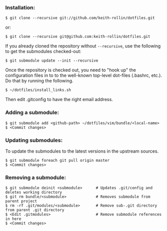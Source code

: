 ### Installation:

```
$ git clone --recursive git://github.com/keith-rollin/dotfiles.git
```

or:

```
$ git clone --recursive git@github.com:keith-rollin/dotfiles.git
```

If you already cloned the repository without `--recursive`, use the following to get the submodules checked-out:

```
$ git submodule update --init --recursive
```

Once the repository is checked out, you need to "hook up" the configuration files in to to the well-known top-level dot-files (.bashrc, etc.). Do that by running the following.

```
$ ~/dotfiles/install_links.sh
```

Then edit .gitconfig to have the right email address.

### Adding a submodule:

```
$ git submodule add <github-path> ~/dotfiles/vim/bundle/<local-name>
$ <Commit changes>
```

### Updating submodules:

To update the submodules to the latest versions in the upstream sources.

```
$ git submodule foreach git pull origin master
$ <Commit changes>
```

### Removing a submodule:

```
$ git submodule deinit <submodule>      # Updates .git/config and deletes working directory
$ git rm bundle/<submodule>             # Removes submodule from parent project
$ rm -rf .git/modules/<submodule>       # Remove sub-.git directory from parent .git directory
$ <Edit .gitmodules>                    # Remove submodule references in here
$ <Commit changes>
```
